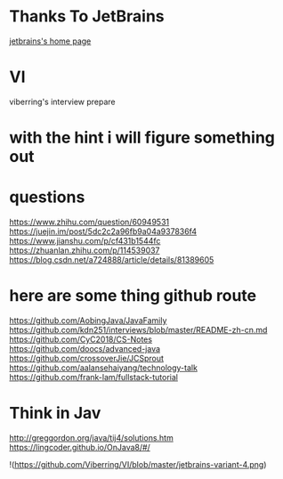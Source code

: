 # Thanks To JetBrains
[jetbrains's home page](https://www.jetbrains.com/?from=VI)

# VI
viberring's interview prepare


# with the hint i will figure something out
# questions
https://www.zhihu.com/question/60949531  
https://juejin.im/post/5dc2c2a96fb9a04a937836f4  
https://www.jianshu.com/p/cf431b1544fc  
https://zhuanlan.zhihu.com/p/114539037  
https://blog.csdn.net/a724888/article/details/81389605  

# here are some thing github route
https://github.com/AobingJava/JavaFamily  
https://github.com/kdn251/interviews/blob/master/README-zh-cn.md  
https://github.com/CyC2018/CS-Notes  
https://github.com/doocs/advanced-java  
https://github.com/crossoverJie/JCSprout  
https://github.com/aalansehaiyang/technology-talk  
https://github.com/frank-lam/fullstack-tutorial  


# Think in Jav
http://greggordon.org/java/tij4/solutions.htm
https://lingcoder.github.io/OnJava8/#/

!(https://github.com/Viberring/VI/blob/master/jetbrains-variant-4.png)
